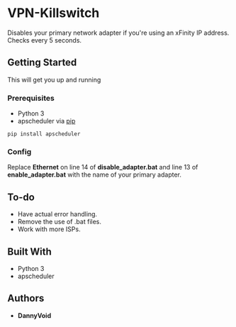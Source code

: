 # VPN-Killswitch

Disables your primary network adapter if you're using an xFinity IP address. Checks every 5 seconds.

## Getting Started

This will get you up and running

### Prerequisites

* Python 3
* apscheduler via [pip](http://pypi.python.org/pypi/pip)

```
pip install apscheduler
```

### Config

Replace **Ethernet** on line 14 of **disable_adapter.bat** and line 13 of **enable_adapter.bat** with the name of your primary adapter.


## To-do

* Have actual error handling.
* Remove the use of .bat files.
* Work with more ISPs.

## Built With

* Python 3
* apscheduler

## Authors

* **DannyVoid**
